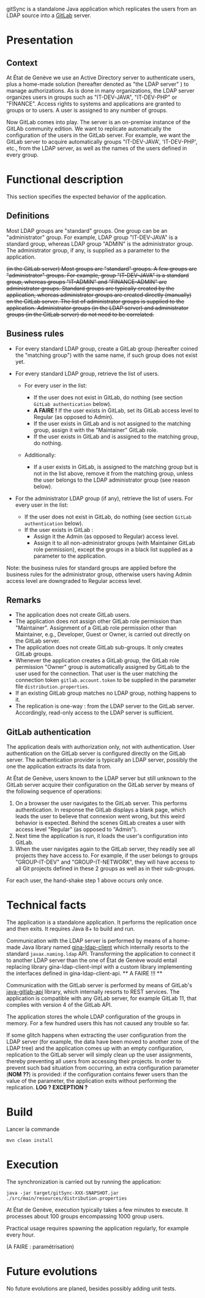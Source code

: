 gitSync is a standalone Java application which replicates the users from an LDAP source into a
[GitLab](https://about.gitlab.com) server.

# Presentation

## Context

At État de Genève we use an Active Directory server to authenticate users, plus a home-made solution
(hereafter denoted as "the LDAP server" ) to manage authorizations.
As is done in many organizations, the LDAP server organizes users in groups such
as "IT-DEV-JAVA", "IT-DEV-PHP" or "FINANCE".
Access rights to systems and applications are granted to groups or to users.
A user is assigned to any number of groups.

Now GitLab comes into play.
The server is an on-premise instance of the GitLAb community edition.
We want to replicate automatically the configuration of the users in the GitLab server.
For example, we want the GitLab server to acquire automatically groups "IT-DEV-JAVA', 'IT-DEV-PHP', etc.,
from the LDAP server, as well as the names of the users defined in every group. 

# Functional description

This section specifies the expected behavior of the application.

## Definitions

Most LDAP groups are "standard" groups. One group can be an "administrator" group.
For example, LDAP group "IT-DEV-JAVA" is a standard group, whereas LDAP group "ADMIN" is the administrator group.
The administrator group, if any, is supplied as a parameter to the application.

~~(in the GitLab server) Most groups are "standard" groups. A few groups are "administrator" groups.
For example, group "IT-DEV-JAVA" is a standard group, whereas groups "IT-ADMIN" and "FINANCE-ADMIN" are administrator
groups.
Standard groups are typically created by the application, whereas administrator groups are created directly
(manually) on the GitLab server.
The list of administrator groups is supplied to the application.
Administrator groups (in the LDAP server) and administrator groups (in the GitLab server) do not need to be correlated.~~

## Business rules

* For every standard LDAP group, create a GitLab group (hereafter coined the "matching group") with the same name, 
if such group does not exist yet.
 
* For every standard LDAP group, retrieve the list of users. 
  * For every user in the list:
    * If the user does not exist in GitLab, do nothing (see section ``GitLab authentication`` below).
    * **A FAIRE !** If the user exists in GitLab, set its GitLab access level to Regular (as opposed to Admin).
    * If the user exists in GitLab and is not assigned to the matching group, 
      assign it with the "Maintainer" GitLab role.
    * If the user exists in GitLab and is assigned to the matching group, do nothing.

  * Additionally:  
    * If a user exists in GitLab, is assigned to the matching group but is not in the list above, remove it from
      the matching group, unless the user belongs to the LDAP administrator group (see reason below).
  
* For the administrator LDAP group (if any), retrieve the list of users. For every user in the list:
  * If the user does not exist in GitLab, do nothing (see section ``GitLab authentication`` below).
  * If the user exists in GitLab :
    * Assign it the Admin (as opposed to Regular) access level.
    * Assign it to all non-administrator groups (with Maintainer GitLab role permission), except the groups in a black list
      supplied as a parameter to the application.

Note: the business rules for standard groups are applied before the business rules for the administrator group,
otherwise users having Admin access level are downgraded to Regular access level.

## Remarks

* The application does not create GitLab users.
* The application does not assign other GitLab role permission than "Maintainer".
  Assignment of a GitLab role permission other than Maintainer, e.g., Developer, Guest or Owner, is carried out
  directly on the GitLab server. 
* The application does not create GitLab sub-groups. It only creates GitLab groups.
* Whenever the application creates a GitLab group, the GitLab role permission "Owner" group is automatically
  assigned by GitLab to the user used for the connection.
  That user is the user matching the connection token ``gitlab.account.token`` to be supplied in the
  parameter file ``distribution.properties``.
* If an existing GitLab group matches no LDAP group, nothing happens to it.
* The replication is one-way : from the LDAP server to the GitLab server. Accordingly, read-only access
  to the LDAP server is sufficient. 

## GitLab authentication

The application deals with authorization only, not with authentication.
User authentication on the GitLab server is configured directly on the GitLab server. 
The authentication provider is typically an LDAP server, possibly the one the application extracts its data from. 

At État de Genève, users known to the LDAP server but still unknown to the GitLab server acquire their
configuration on the GitLab server by means of the following sequence of operations:
1. On a browser the user navigates to the GitLab server.
   This performs authentication.
   In response the GitLab displays a blank page, which leads the user to believe that connexion went wrong, but
   this weird behavior is expected.
   Behind the scenes GitLab creates a user with access level "Regular" (as opposed to "Admin").
1. Next time the application is run, it loads the user's configuration into GitLab.
1. When the user navigates again to the GitLab server, they readily see all projects they have access to.
   For example, if the user belongs to groups "GROUP-IT-DEV" and "GROUP-IT-NETWORK", they will have access
   to all Git projects defined in these 2 groups as well as in their sub-groups. 

For each user, the hand-shake step 1 above occurs only once. 

# Technical facts

The application is a standalone application. It performs the replication once and then exits.
It requires Java 8+ to build and run.

Communication with the LDAP server is performed by means of a home-made Java library named
[gina-ldap-client](https://github.com/republique-et-canton-de-geneve/gina-ldap-client)
which internally resorts to the standard `javax.naming.ldap` API.
Transforming the application to connect it to another LDAP server than the one of État de Genève would entail
replacing library gina-ldap-client-impl with a custom library implementing the interfaces defined
in gina-ldap-client-api.
** A FAIRE !!! **

Communication with the GitLab server is performed by means of GitLab's
[java-gitlab-api](https://mvnrepository.com/artifact/org.gitlab/java-gitlab-api)
library, which internally resorts to REST services. 
The application is compatible with any GitLab server, for example GitLab 11, that complies with version 4 of the
GitLab API.

The application stores the whole LDAP configuration of the groups in memory. For a few hundred users this has not
caused any trouble so far.

If some glitch happens when extracting the user configuration from the LDAP server (for example, the data have
been moved to another zone of the LDAP tree) and the application comes up with an empty configuration, replication
to the GitLab server will simply clean up the user assignments, thereby preventing all users from
accessing their projects.
In order to prevent such bad situation from occurring, an extra configuration parameter (**NOM ??**) is provided: 
if the configuration contains fewer users than the value of the parameter, the application exits without performing
the replication. **LOG ? EXCEPTION ?**

# Build

Lancer la commande

``mvn clean install``

# Execution

The synchronization is carried out by running the application:

``
java -jar target/gitSync-XXX-SNAPSHOT.jar ./src/main/resources/distribution.properties
``

At État de Genève, execution typically takes a few minutes to execute. It processes
about 100 groups encompassing 1000 group users.

Practical usage requires spawning the application regularly, for example every hour.

(A FAIRE : paramétrisation)

# Future evolutions

No future evolutions are planed, besides possibly adding unit tests.
